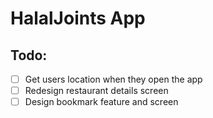 # HalalJoints App

## Todo:

- [ ] Get users location when they open the app
- [ ] Redesign restaurant details screen
- [ ] Design bookmark feature and screen
